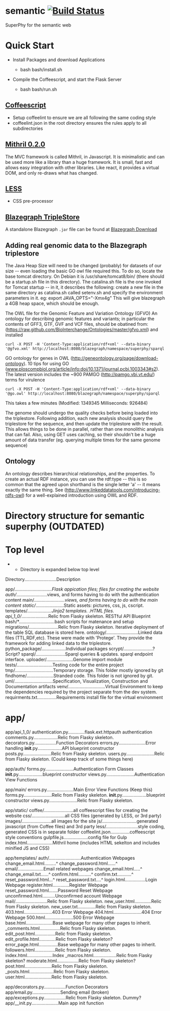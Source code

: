 # semantic   [![Build Status](https://travis-ci.org/superphy/semantic.svg?branch=master)](https://travis-ci.org/superphy/semantic)
SuperPhy for the semantic web     

# Quick Start

- Install Packages and download Applications
	* bash bash/install.sh

- Compile the Coffeescript, and start the Flask Server
	* bash bash/run.sh

## [Coffeescript](http://coffeescript.org/)
* Setup coffeelint to ensure we are all following the same coding style
* coffeelint.json in the root directory ensures the rules apply to all subdirectories


## [Mithril 0.2.0](http://lhorie.github.io/mithril/)
The MVC framework is called Mithril, in Javascript.
It is minimalistic and can be used more like a library than a huge framework.
It is small, fast and allows easy integration with other libraries.
Like react, it provides a virtual DOM, and only re-draws what has changed.

## [LESS](http://lesscss.org/features/)
- CSS pre-processor

## [Blazegraph TripleStore](https://www.blazegraph.com/)
A standalone Blazegraph `.jar` file can be found at [Blazegraph Download](www.blazegraph.com/download/)

## Adding real genomic data to the Blazegraph triplestore
The Java Heap Size will need to be changed (probably) for datasets of our size -- even loading the basic GO owl file required this. To do so, locate the base tomcat directory. On Debian it is /usr/share/tomcat8/bin/ (there should be a startup.sh file in this directory). The catalina.sh file is the one invoked for Tomcat startup -- in it, it describes the following: create a new file in the same directory as catalina.sh called setenv.sh and specify the environment parameters in it. eg:
    export JAVA_OPTS="-Xmx4g"
This will give blazegraph a 4GB heap space, which should be enough.

The OWL file for the Genomic Feature and Variation Ontology (GFVO) An ontology for describing genomic features and variants; in particular the contents of GFF3, GTF, GVF and VCF files, should be obatined from: (https://raw.github.com/BioInterchange/Ontologies/master/gfvo.xml) and installed


    curl -X POST -H 'Content-Type:application/rdf+xml' --data-binary '@gfvo.xml' http://localhost:8080/blazegraph/namespace/superphy/sparql

GO ontology for genes in OWL (http://geneontology.org/page/download-ontology). 10 tips for using GO (www.ploscompbiol.org/article/info:doi/10.1371/journal.pcbi.1003343#s2). The latest version includes the ~900 PAMGO (http://pamgo.vbi.vt.edu/) terms for virulence


    curl -X POST -H 'Content-Type:application/rdf+xml' --data-binary '@go.owl' http://localhost:8080/blazegraph/namespace/superphy/sparql

This takes a few minutes (Modified: 1349345 Milliseconds: 926484)

The genome should undergo the quality checks before being loaded into the triplestore. Following addition, each new analysis should query the triplestore for the sequence, and then update the triplestore with the result. This allows things to be done in parallel, rather than one monolithic analysis that can fail. Also, using GET uses caching, so their shouldn't be a huge amount of data transfer (eg. querying multiple times for the same genome sequence)

## Ontology
An ontology describes hierarchical relationships, and the properties.
To create an actual RDF instance, you can use the rdf:type  -- this is so common that the agreed upon shorthand is the single letter 'a' -- it means exactly the same thing.
See (http://www.linkeddatatools.com/introducing-rdfs-owl) for a well-explained introduction using OWL and RDF.

# Directory structure for semantic superphy (OUTDATED)

# Top level

* - Directory is expanded below top level

Directory.........................Description

app/*.............................Flask appication files; files for creating the website
    auth/*........................views, and forms having to do with the authentication content
    main/*........................views, and forms having to do with the main content
    static/*......................Static assets: pictures, css, js, cscript.
    templates/*...................Jinja2 templates. .HTML files.
    api_1_0/*.....................Relic from Flasky skeleton. RESTful API Blueprint
bash/*............................bash scripts for matenance and setup
migrations/.......................Relic from Flasky skeleton. Iterative deployment of the table SQL database is stored here.
ontology/.........................Linked data files (TTL,RDF,etc). These were made with 'Protege'. They provide the framework for adding linked data to the triplestore.
python_package/...................Individual packages 
    scrypt/.......................?Script?
    sparql/.......................Sparql queries & updates. sparql endpoint interface.
    uploader/.....................Genome import module
tests/............................Testing code for the entire project
tmp/..............................Temporary storage. This folder mostly ignored by git
    findhome/.....................Stranded code. This folder is not ignored by git.
uml/..............................Specification, Visualization, Construction and Documentation artifacts
venv/.............................Virtual Environment to keep the dependencies required by the project separate from the dev system.
    requirments.txt...............Requirements install file for the virtual environment

# app/

app/api_1_0/
    authentication.py.............flask.ext.httpauth authentication
    comments.py...................Relic from Flasky skeleton.
    decorators.py.................Function Decorators
    errors.py.....................Error handling
    __init__.py...................API blueprint constructor
    posts.py......................Relic from Flasky skeleton.
    users.py......................Relic from Flasky skeleton. (Could keep track of some things here)

app/auth/
    forms.py......................Authentication Form Classes
    __init__.py...................blueprint constructor
    views.py......................Authentication View Functions

app/main/
    errors.py.....................Main Error View Functions (Keep this)
    forms.py......................Relic from Flasky skeleton.
    __init__.py...................blueprint constructor
    views.py......................Relic from Flasky skeleton.

app/static/
    coffee/.......................all coffeescript files for creating the website
    css/..........................all CSS files (generated by LESS, or 3rd party)
    images/.......................all images for the site
    js/...........................generated javascript (from Coffee files) and 3rd party
    less/.........................style coding, generated CSS is in separate folder
    coffeelint.json...............coffeescript style conventions
    gulpfile.js...................config file for Gulp
    index.html....................Mithril home (includes HTML sekelton and includes minified JS and CSS)

app/templates/
    auth/.........................Authentication Webpages
        change_email.html.........^
        change_password.html......^
        email/....................Email related webpages
            change_email.html.....^
            change_email.txt......^
            confirm.html..........^
            confirm.txt...........^
            reset_password.html...^
            reset_password.txt....^
        login.html................Login Webpage
        register.html.............Register Webpage
        reset_password.html.......Password Reset Webpage
        unconfirmed.html..........Unconfirmed account Webpage
    mail/.........................Relic from Flasky skeleton.
        new_user.html.............Relic from Flasky skeleton.
        new_user.txt..............Relic from Flasky skeleton.
    403.html......................403 Error Webpage
    404.html......................404 Error Webpage
    500.html......................500 Error Webpage
    base.html.....................Base webpage for many other pages to inherit.
    _comments.html................Relic from Flasky skeleton.
    edit_post.html................Relic from Flasky skeleton.
    edit_profile.html.............Relic from Flasky skeleton?
    error_page.html...............Base webpage for many other pages to inherit.
    followers.html................Relic from Flasky skeleton.
    index.html....................Index
    _macros.html..................Relic from Flasky skeleton?
    moderate.html.................Relic from Flasky skeleton?
    post.html.....................Relic from Flasky skeleton.
    _posts.html...................Relic from Flasky skeleton.
    user.html.....................Relic from Flasky skeleton.

app/decorators.py.................Function Decorators
app/email.py......................Sending email (broken)
app/exceptions.py.................Relic from Flasky skeleton. Dummy?
app/__init.py.....................Main app init function

#
